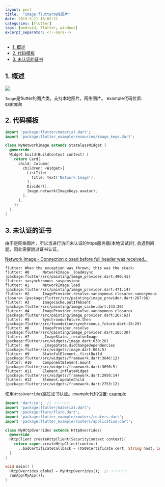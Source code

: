 ```yaml
---
layout: post
title:  "image:flutter网络图片"
date: 2019-9-21 16:09:21
categories: [flutter]
tags: [android, flutter, windows]
excerpt_separator: <!--more-->
---
```



<!-- @import "[TOC]" {cmd="toc" depthFrom=1 depthTo=6 orderedList=false} -->

<!-- code_chunk_output -->

- [1. 概述](#1-概述)
- [2. 代码模板](#2-代码模板)
- [3. 未认证的证书](#3-未认证的证书)

<!-- /code_chunk_output -->


## 1. 概述

<img src="https://img.shields.io/badge/flutter-v1.10.4--pre.53-blue" />

`Image`是flutter的图片类，支持本地图片，网络图片。
example代码位置: [example](https://github.com/kaisawind/flutter_example/tree/239f305467fc613063fb3906f339c0ef3820e0fc)

## 2. 代码模板

```dart
import 'package:flutter/material.dart';
import 'package:flutter_example/resources/image_keys.dart';

class MyNetworkImage extends StatelessWidget {
  @override
  Widget build(BuildContext context) {
    return Card(
      child: Column(
        children: <Widget>[
          ListTile(
            title: Text('Network Image'),
          ),
          Divider(),
          Image.network(ImageKeys.avatar),
        ],
      ),
    );
  }
}

```

## 3. 未认证的证书

由于是网络图片，所以当进行访问未认证的https服务器(本地调试)时, 会遇到问题，因此需要跳过证书认证。

[Network Image - Connection closed before full header was received...](https://github.com/flutter/flutter/issues/25107)

```text
flutter: When the exception was thrown, this was the stack:
flutter: #0      NetworkImage._loadAsync (package:flutter/src/painting/image_provider.dart:490:41)
flutter: <asynchronous suspension>
flutter: #1      NetworkImage.load (package:flutter/src/painting/image_provider.dart:471:14)
flutter: #2      ImageProvider.resolve.<anonymous closure>.<anonymous closure> (package:flutter/src/painting/image_provider.dart:267:86)
flutter: #3      ImageCache.putIfAbsent (package:flutter/src/painting/image_cache.dart:143:20)
flutter: #4      ImageProvider.resolve.<anonymous closure> (package:flutter/src/painting/image_provider.dart:267:63)
flutter: #5      SynchronousFuture.then (package:flutter/src/foundation/synchronous_future.dart:38:29)
flutter: #6      ImageProvider.resolve (package:flutter/src/painting/image_provider.dart:265:30)
flutter: #7      _ImageState._resolveImage (package:flutter/src/widgets/image.dart:630:20)
flutter: #8      _ImageState.didChangeDependencies (package:flutter/src/widgets/image.dart:605:5)
flutter: #9      StatefulElement._firstBuild (package:flutter/src/widgets/framework.dart:3846:12)
flutter: #10     ComponentElement.mount (package:flutter/src/widgets/framework.dart:3696:5)
flutter: #11     Element.inflateWidget (package:flutter/src/widgets/framework.dart:2950:14)
flutter: #12     Element.updateChild (package:flutter/src/widgets/framework.dart:2753:12)
```

使用`HttpOverrides`跳过证书认证。example代码位置: [example](https://github.com/kaisawind/flutter_example/tree/60c46100ebabd66daba5221e4bc588f2a1efef5e)


```dart
import 'dart:io';  // ☆☆☆☆☆
import 'package:flutter/material.dart';
import 'package:fluro/fluro.dart';
import 'package:flutter_example/routers/routers.dart';
import 'package:flutter_example/routers/application.dart';

class MyHttpOverrides extends HttpOverrides{
  @override
  HttpClient createHttpClient(SecurityContext context){
    return super.createHttpClient(context)
      ..badCertificateCallback = (X509Certificate cert, String host, int port)=> true;
  }
}

void main() {
  HttpOverrides.global = MyHttpOverrides();  // ☆☆☆☆☆
  runApp(MyApp());
}
```